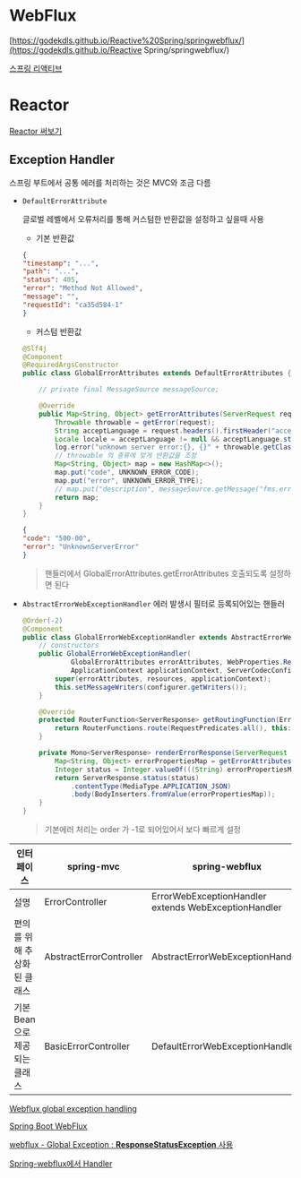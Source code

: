 # WebFlux



[https://godekdls.github.io/Reactive%20Spring/springwebflux/](https://godekdls.github.io/Reactive Spring/springwebflux/)

[스프링 리액티브]([https://kouzie.github.io/spring/Spring-Boot-%EC%8A%A4%ED%94%84%EB%A7%81-%EB%A6%AC%EC%95%A1%ED%8B%B0%EB%B8%8C-%EA%B0%9C%EC%9A%94/#webflux](https://kouzie.github.io/spring/Spring-Boot-스프링-리액티브-개요/#webflux))

# Reactor

[Reactor 써보기](http://wonwoo.ml/index.php/post/category/web/spring)

## Exception Handler

스프링 부트에서 공통 에러를 처리하는 것은 MVC와 조금 다름



- `DefaultErrorAttribute` 

  글로벌 레벨에서 오류처리를 통해 커스텀한 반환값을 설정하고 싶을때 사용

  - 기본 반환값

  ~~~json
  {
  "timestamp": "...",
  "path": "...",
  "status": 405,
  "error": "Method Not Allowed",
  "message": "",
  "requestId": "ca35d584-1"
  }
  ~~~

  - 커스텀 반환값

  ~~~java
  @Slf4j
  @Component
  @RequiredArgsConstructor
  public class GlobalErrorAttributes extends DefaultErrorAttributes {
  
      // private final MessageSource messageSource;
  
      @Override
      public Map<String, Object> getErrorAttributes(ServerRequest request, ErrorAttributeOptions options) {
          Throwable throwable = getError(request);
          String acceptLanguage = request.headers().firstHeader("accept-language");
          Locale locale = acceptLanguage != null && acceptLanguage.startsWith("ko") ? Locale.KOREA : Locale.getDefault();
          log.error("unknown server error:{}, {}" + throwable.getClass().getCanonicalName(), throwable.getMessage());
          // throwable 의 종류에 맞게 반환값을 조정
          Map<String, Object> map = new HashMap<>();
          map.put("code", UNKNOWN_ERROR_CODE);
          map.put("error", UNKNOWN_ERROR_TYPE);
          // map.put("description", messageSource.getMessage("fms.error.unknown_server_error", null, locale));
          return map;
      }
  }
  ~~~

  ~~~json
  {
  "code": "500-00",
  "error": "UnknownServerError"
  }
  ~~~

  > 핸들러에서 GlobalErrorAttributes.getErrorAttributes 호출되도록 설정하면 된다

- `AbstractErrorWebExceptionHandler` 
  에러 발생시 필터로 등록되어있는 핸들러

  ~~~java
  @Order(-2)
  @Component
  public class GlobalErrorWebExceptionHandler extends AbstractErrorWebExceptionHandler {
      // constructors
      public GlobalErrorWebExceptionHandler(
              GlobalErrorAttributes errorAttributes, WebProperties.Resources resources,
              ApplicationContext applicationContext, ServerCodecConfigurer configurer) {
          super(errorAttributes, resources, applicationContext);
          this.setMessageWriters(configurer.getWriters());
      }
  
      @Override
      protected RouterFunction<ServerResponse> getRoutingFunction(ErrorAttributes errorAttributes) {
          return RouterFunctions.route(RequestPredicates.all(), this::renderErrorResponse);
      }
  
      private Mono<ServerResponse> renderErrorResponse(ServerRequest request) {
          Map<String, Object> errorPropertiesMap = getErrorAttributes(request, ErrorAttributeOptions.defaults());
          Integer status = Integer.valueOf(((String) errorPropertiesMap.get("code")).substring(0, 3));
          return ServerResponse.status(status)
              .contentType(MediaType.APPLICATION_JSON)
              .body(BodyInserters.fromValue(errorPropertiesMap));
      }
  }
  ~~~

  > 기본에러 처리는 order 가 -1로 되어있어서 보다 빠르게 설정

| 인터페이스                    | spring-mvc              | spring-webflux                                       |
| ----------------------------- | ----------------------- | ---------------------------------------------------- |
| 설명                          | ErrorController         | ErrorWebExceptionHandler extends WebExceptionHandler |
| 편의를 위해 추상화된 클래스   | AbstractErrorController | AbstractErrorWebExceptionHandler                     |
| 기본 Bean으로 제공되는 클래스 | BasicErrorController    | DefaultErrorWebExceptionHandler                      |

[Webflux global exception handling](https://www.programmersought.com/article/6869648075/)

[Spring Boot WebFlux](https://blog.seri.la/6)

[webflux - Global Exception : **ResponseStatusException** 사용 ](https://devmingsa.tistory.com/80)

[Spring-webflux에서 Handler](https://supawer0728.github.io/2019/04/04/spring-error-handling/)

